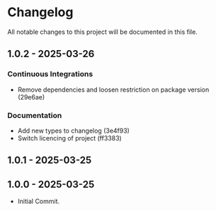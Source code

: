 <!--- BEGIN HEADER -->
# Changelog

All notable changes to this project will be documented in this file.
<!--- END HEADER -->

## 1.0.2 - 2025-03-26

### Continuous Integrations

* Remove dependencies and loosen restriction on package version (29e6ae)

### Documentation

* Add new types to changelog (3e4f93)
* Switch licencing of project (ff3383)

## 1.0.1 - 2025-03-25

## 1.0.0 - 2025-03-25

- Initial Commit.
